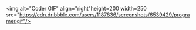 
 
 
 <img alt="Coder GIF" align="right"height=200 width=250 src="https://cdn.dribbble.com/users/1187836/screenshots/6539429/programer.gif"/>
